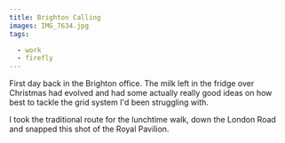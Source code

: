 ```yaml
---
title: Brighton Calling
images: IMG_7634.jpg
tags:

  - work
  - firefly
---
```

First day back in the Brighton office. The milk left in the fridge over Christmas had evolved and had some actually really good ideas on how best to tackle the grid system I'd been struggling with.

I took the traditional route for the lunchtime walk, down the London Road and snapped this shot of the Royal Pavilion.